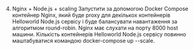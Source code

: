 4. Nginx + Node.js + scaling
Запустити за допомогою Docker Compose контейнер Nginx, який буде proxy для декількох контейнерів Helloworld Node.js сервісу і буде балансувати навантаження за алгоритмом round-robin. Nginx має слухати на порту 8000 host машини. Кількість контейнерів Helloworld Node.js сервісу повинно маштабуватися командою docker-compose up --scale.
